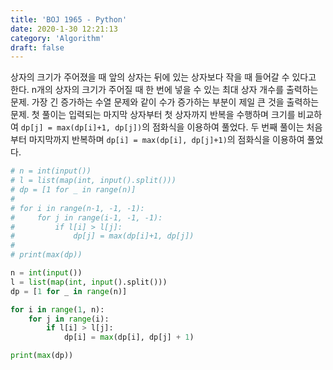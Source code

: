 ```yaml
---
title: 'BOJ 1965 - Python'
date: 2020-1-30 12:21:13
category: 'Algorithm'
draft: false
---
```

상자의 크기가 주어졌을 때 앞의 상자는 뒤에 있는 상자보다 작을 때 들어갈 수 있다고 한다. n개의 상자의 크기가 주어질 때 한 번에 넣을 수 있는 최대 상자 개수를 출력하는 문제. 가장 긴 증가하는 수열 문제와 같이 수가 증가하는 부분이 제일 큰 것을 출력하는 문제. 첫 풀이는 입력되는 마지막 상자부터 첫 상자까지 반복을 수행하며 크기를 비교하여 `dp[j] = max(dp[i]+1, dp[j])`의 점화식을 이용하여 풀었다. 두 번째 풀이는 처음부터 마지막까지 반복하며 `dp[i] = max(dp[i], dp[j]+1)`의 점화식을 이용하여 풀었다.
```python
# n = int(input())
# l = list(map(int, input().split()))
# dp = [1 for _ in range(n)]
#
# for i in range(n-1, -1, -1):
#     for j in range(i-1, -1, -1):
#         if l[i] > l[j]:
#             dp[j] = max(dp[i]+1, dp[j])
#
# print(max(dp))

n = int(input())
l = list(map(int, input().split()))
dp = [1 for _ in range(n)]

for i in range(1, n):
    for j in range(i):
        if l[i] > l[j]:
            dp[i] = max(dp[i], dp[j] + 1)

print(max(dp))

```